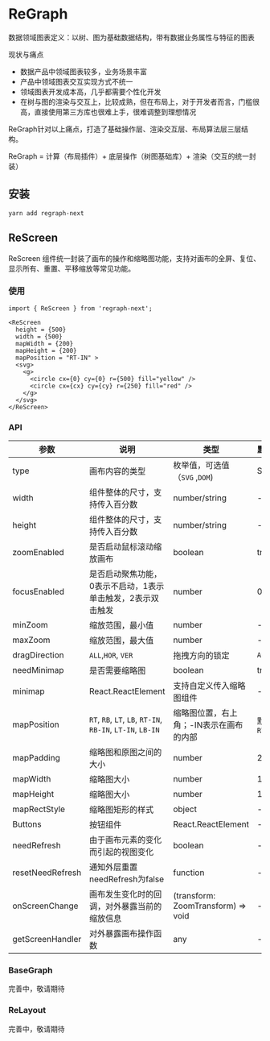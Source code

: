 # ReGraph

数据领域图表定义：以树、图为基础数据结构，带有数据业务属性与特征的图表

现状与痛点

- 数据产品中领域图表较多，业务场景丰富
- 产品中领域图表交互实现方式不统一
- 领域图表开发成本高，几乎都需要个性化开发
- 在树与图的渲染与交互上，比较成熟，但在布局上，对于开发者而言，门槛很高，直接使用第三方库也很难上手，很难调整到理想情况

ReGraph针对以上痛点，打造了基础操作层、渲染交互层、布局算法层三层结构。

ReGraph = 计算（布局插件）+ 底层操作（树图基础库）+ 渲染（交互的统一封装）

## 安装

```
yarn add regraph-next
```

## ReScreen

ReScreen 组件统一封装了画布的操作和缩略图功能，支持对画布的全屏、复位、显示所有、重置、平移缩放等常见功能。

### 使用

```tsx
import { ReScreen } from 'regraph-next';

<ReScreen  
  height = {500}
  width = {500}
  mapWidth = {200}
  mapHeight = {200}
  mapPosition = "RT-IN" >
  <svg>
    <g>
      <circle cx={0} cy={0} r={500} fill="yellow" />
      <circle cx={cx} cy={cy} r={250} fill="red" /> 
    </g>
  </svg> 
</ReScreen>

```

### API
| 参数           | 说明     | 类型         | 默认值                                                                    |
| -------------- | -------- | --------------- | ------------------------------------------------------------------------------ |
| type | 画布内容的类型 | 枚举值，可选值（`SVG` ,`DOM`) | SVG |
| width | 组件整体的尺寸，支持传入百分数 | number/string | - | 
| height | 组件整体的尺寸，支持传入百分数 | number/string | - | 
| zoomEnabled | 是否启动鼠标滚动缩放画布 | boolean | true | 
| focusEnabled | 是否启动聚焦功能，0表示不启动，1表示单击触发，2表示双击触发 | number | 0 | 
| minZoom | 缩放范围，最小值 | number | - |
| maxZoom | 缩放范围，最大值 | number | - |
| dragDirection | `ALL`,`HOR`, `VER` | 拖拽方向的锁定 | `ALL` |
| needMinimap | 是否需要缩略图 | boolean | true |
| minimap | React.ReactElement<any> | 支持自定义传入缩略图组件 | - |
| mapPosition | `RT`, `RB`, `LT`, `LB`,  `RT-IN`, `RB-IN`, `LT-IN`, `LB-IN` | 缩略图位置，右上角；-IN表示在画布的内部 | 默认为`RT` |
| mapPadding | 缩略图和原图之间的大小 | number | 20| 
| mapWidth | 缩略图大小 | number | 100px | 
| mapHeight | 缩略图大小 | number | 100px | 
| mapRectStyle | 缩略图矩形的样式 | object | - |
| Buttons | 按钮组件 | React.ReactElement<any> | - |
| needRefresh | 由于画布元素的变化而引起的视图变化 | boolean | - |
| resetNeedRefresh | 通知外层重置needRefresh为false | function | - |
| onScreenChange | 画布发生变化时的回调，对外暴露当前的缩放信息 | (transform: ZoomTransform) => void | - |
| getScreenHandler | 对外暴露画布操作函数 | any | - |


### BaseGraph

完善中，敬请期待

### ReLayout

完善中，敬请期待
